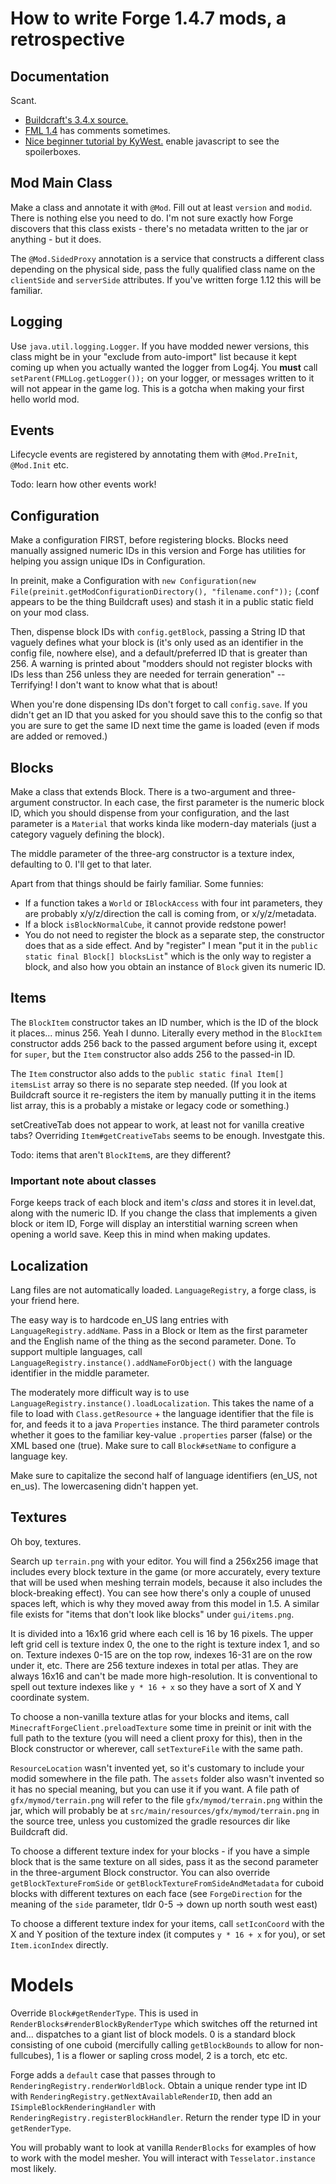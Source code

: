 # How to write Forge 1.4.7 mods, a retrospective

## Documentation

Scant.

* [Buildcraft's 3.4.x source.](https://github.com/BuildCraft/BuildCraft/tree/3.4.x)
* [FML 1.4](https://github.com/minecraftforge/fml/tree/1.4) has comments sometimes.
* [Nice beginner tutorial by KyWest.](https://www.minecraftforum.net/forums/archive/tutorials/931734-1-4-7-forge-start-modding-minecraft) enable javascript to see the spoilerboxes.

## Mod Main Class

Make a class and annotate it with `@Mod`. Fill out at least `version` and `modid`. There is nothing else you need to do. I'm not sure exactly how Forge discovers that this class exists - there's no metadata written to the jar or anything - but it does.

The `@Mod.SidedProxy` annotation is a service that constructs a different class depending on the physical side, pass the fully qualified class name on the `clientSide` and `serverSide` attributes. If you've written forge 1.12 this will be familiar.

## Logging

Use `java.util.logging.Logger`. If you have modded newer versions, this class might be in your "exclude from auto-import" list because it kept coming up when you actually wanted the logger from Log4j. You **must** call `setParent(FMLLog.getLogger());` on your logger, or messages written to it will not appear in the game log. This is a gotcha when making your first hello world mod.

## Events

Lifecycle events are registered by annotating them with `@Mod.PreInit`, `@Mod.Init` etc.

Todo: learn how other events work!

## Configuration

Make a configuration FIRST, before registering blocks. Blocks need manually assigned numeric IDs in this version and Forge has utilities for helping you assign unique IDs in Configuration.

In preinit, make a Configuration with `new Configuration(new File(preinit.getModConfigurationDirectory(), "filename.conf"));` (.conf appears to be the thing Buildcraft uses) and stash it in a public static field on your mod class.

Then, dispense block IDs with `config.getBlock`, passing a String ID that vaguely defines what your block is (it's only used as an identifier in the config file, nowhere else), and a default/preferred ID that is greater than 256. A warning is printed about "modders should not register blocks with IDs less than 256 unless they are needed for terrain generation" -- Terrifying! I don't want to know what that is about!

When you're done dispensing IDs don't forget to call `config.save`. If you didn't get an ID that you asked for you should save this to the config so that you are sure to get the same ID next time the game is loaded (even if mods are added or removed.)

## Blocks

Make a class that extends Block. There is a two-argument and three-argument constructor. In each case, the first parameter is the numeric block ID, which you should dispense from your configuration, and the last parameter is a `Material` that works kinda like modern-day materials (just a category vaguely defining the block).

The middle parameter of the three-arg constructor is a texture index, defaulting to 0. I'll get to that later.

Apart from that things should be fairly familiar. Some funnies:

* If a function takes a `World` or `IBlockAccess` with four int parameters, they are probably x/y/z/direction the call is coming from, or x/y/z/metadata.
* If a block `isBlockNormalCube`, it cannot provide redstone power!
* You do not need to register the block as a separate step, the constructor does that as a side effect. And by "register" I mean "put it in the `public static final Block[] blocksList`" which is the only way to register a block, and also how you obtain an instance of `Block` given its numeric ID.

## Items

The `BlockItem` constructor takes an ID number, which is the ID of the block it places... minus 256. Yeah I dunno. Literally every method in the `BlockItem` constructor adds 256 back to the passed argument before using it, except for `super`, but the `Item` constructor also adds 256 to the passed-in ID.

The `Item` constructor also adds to the `public static final Item[] itemsList` array so there is no separate step needed. (If you look at Buildcraft source it re-registers the item by manually putting it in the items list array, this is a probably a mistake or legacy code or something.)

setCreativeTab does not appear to work, at least not for vanilla creative tabs? Overriding `Item#getCreativeTabs` seems to be enough. Investgate this.

Todo: items that aren't `BlockItem`s, are they different?

### Important note about classes

Forge keeps track of each block and item's *class* and stores it in level.dat, along with the numeric ID. If you change the class that implements a given block or item ID, Forge will display an interstitial warning screen when opening a world save. Keep this in mind when making updates.

## Localization

Lang files are not automatically loaded. `LanguageRegistry`, a forge class, is your friend here. 

The easy way is to hardcode en_US lang entries with `LanguageRegistry.addName`. Pass in a Block or Item as the first parameter and the English name of the thing as the second parameter. Done. To support multiple languages, call `LanguageRegistry.instance().addNameForObject()` with the language identifier in the middle parameter.

The moderately more difficult way is to use `LanguageRegistry.instance().loadLocalization`. This takes the name of a file to load with `Class.getResource` + the language identifier that the file is for, and feeds it to a java `Properties` instance. The third parameter controls whether it goes to the familiar key-value `.properties` parser (false) or the XML based one (true). Make sure to call `Block#setName` to configure a language key.

Make sure to capitalize the second half of language identifiers (en_US, not en_us). The lowercasening didn't happen yet.

## Textures

Oh boy, textures.

Search up `terrain.png` with your editor. You will find a 256x256 image that includes every block texture in the game (or more accurately, every texture that will be used when meshing terrain models, because it also includes the block-breaking effect). You can see how there's only a couple of unused spaces left, which is why they moved away from this model in 1.5. A similar file exists for "items that don't look like blocks" under `gui/items.png`.

It is divided into a 16x16 grid where each cell is 16 by 16 pixels. The upper left grid cell is texture index 0, the one to the right is texture index 1, and so on. Texture indexes 0-15 are on the top row, indexes 16-31 are on the row under it, etc. There are 256 texture indexes in total per atlas. They are always 16x16 and can't be made more high-resolution. It is conventional to spell out texture indexes like `y * 16 + x` so they have a sort of X and Y coordinate system.

To choose a non-vanilla texture atlas for your blocks and items, call `MinecraftForgeClient.preloadTexture` some time in preinit or init with the full path to the texture (you will need a client proxy for this), then in the Block constructor or wherever, call `setTextureFile` with the same path.

`ResourceLocation` wasn't invented yet, so it's customary to include your modid somewhere in the file path. The `assets` folder also wasn't invented so it has no special meaning, but you can use it if you want. A file path of `gfx/mymod/terrain.png` will refer to the file `gfx/mymod/terrain.png` within the jar, which will probably be at `src/main/resources/gfx/mymod/terrain.png` in the source tree, unless you customized the gradle resources dir like Buildcraft did. 

To choose a different texture index for your blocks - if you have a simple block that is the same texture on all sides, pass it as the second parameter in the three-argument Block constructor. You can also override `getBlockTextureFromSide` or `getBlockTextureFromSideAndMetadata` for cuboid blocks with different textures on each face (see `ForgeDirection` for the meaning of the `side` parameter, tldr 0-5 -> down up north south west east)

To choose a different texture index for your items, call `setIconCoord` with the X and Y position of the texture index (it computes `y * 16 + x` for you), or set `Item.iconIndex` directly.

# Models

Override `Block#getRenderType`. This is used in `RenderBlocks#renderBlockByRenderType` which switches off the returned int and... dispatches to a giant list of block models. 0 is a standard block consisting of one cuboid (mercifully calling `getBlockBounds` to allow for non-fullcubes), 1 is a flower or sapling cross model, 2 is a torch, etc etc.

Forge adds a `default` case that passes through to `RenderingRegistry.renderWorldBlock`. Obtain a unique render type int ID with `RenderingRegistry.getNextAvailableRenderID`, then add an `ISimpleBlockRenderingHandler` with `RenderingRegistry.registerBlockHandler`. Return the render type ID in your `getRenderType`.

You will probably want to look at vanilla `RenderBlocks` for examples of how to work with the model mesher. You will interact with `Tesselator.instance` most likely.